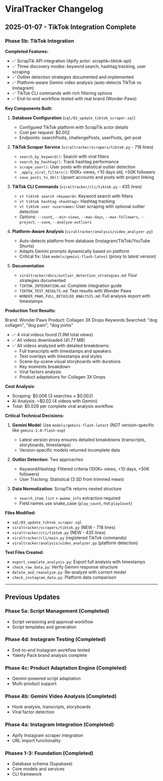 # ViralTracker Changelog

## 2025-01-07 - TikTok Integration Complete

### Phase 5b: TikTok Integration

**Completed Features:**
- ✅ ScrapTik API integration (Apify actor: scraptik~tiktok-api)
- ✅ Three discovery modes: keyword search, hashtag tracking, user scraping
- ✅ Outlier detection strategies documented and implemented
- ✅ Platform-aware Gemini video analysis (auto-detects TikTok vs Instagram)
- ✅ TikTok CLI commands with rich filtering options
- ✅ End-to-end workflow tested with real brand (Wonder Paws)

**Key Components Built:**

1. **Database Configuration** (`sql/03_update_tiktok_scraper.sql`)
   - Configured TikTok platform with ScrapTik actor details
   - Cost per request: $0.002
   - Endpoints: searchPosts, challengePosts, userPosts, get-post

2. **TikTok Scraper Service** (`viraltracker/scrapers/tiktok.py` - 718 lines)
   - `search_by_keyword()`: Search with viral filters
   - `search_by_hashtag()`: Track hashtag performance
   - `scrape_user()`: User posts with statistical outlier detection
   - `_apply_viral_filters()`: 100K+ views, <10 days old, <50K followers
   - `save_posts_to_db()`: Upsert accounts and posts with project linking

3. **TikTok CLI Commands** (`viraltracker/cli/tiktok.py` - 435 lines)
   - `vt tiktok search <keyword>`: Keyword search with filters
   - `vt tiktok hashtag <hashtag>`: Hashtag tracking
   - `vt tiktok user <username>`: User scraping with optional outlier detection
   - Options: `--count`, `--min-views`, `--max-days`, `--max-followers`, `--project`, `--save`, `--analyze-outliers`

4. **Platform-Aware Analysis** (`viraltracker/analysis/video_analyzer.py`)
   - Auto-detects platform from database (Instagram/TikTok/YouTube Shorts)
   - Adapts Gemini prompts dynamically based on platform
   - Critical fix: Use `models/gemini-flash-latest` (proxy to latest version)

5. **Documentation**
   - `viraltracker/docs/outlier_detection_strategies.md`: Four strategies documented
   - `TIKTOK_INTEGRATION.md`: Complete integration guide
   - `TIKTOK_TEST_RESULTS.md`: Test results with Wonder Paws
   - `WONDER_PAWS_FULL_DETAILED_ANALYSIS.md`: Full analysis export with timestamps

**Production Test Results:**

Brand: Wonder Paws
Product: Collagen 3X Drops
Keywords Searched: "dog collagen", "dog pain", "dog joints"

- ✅ 4 viral videos found (1.9M total views)
- ✅ All videos downloaded (41.77 MB)
- ✅ All videos analyzed with detailed breakdowns:
  - Full transcripts with timestamps and speakers
  - Text overlays with timestamps and styles
  - Scene-by-scene visual storyboards with durations
  - Key moments breakdown
  - Viral factors analysis
  - Product adaptations for Collagen 3X Drops

**Cost Analysis:**
- Scraping: $0.006 (3 searches × $0.002)
- AI Analysis: ~$0.02 (4 videos with Gemini)
- Total: $0.026 per complete viral analysis workflow

**Critical Technical Decisions:**

1. **Gemini Model**: Use `models/gemini-flash-latest` (NOT version-specific like `gemini-2.0-flash-exp`)
   - Latest version proxy ensures detailed breakdowns (transcripts, storyboards, timestamps)
   - Version-specific models returned incomplete data

2. **Outlier Detection**: Two approaches
   - Keyword/Hashtag: Filtered criteria (100K+ views, <10 days, <50K followers)
   - User Tracking: Statistical (3 SD from trimmed mean)

3. **Data Normalization**: ScrapTik returns nested structure
   - `search_item_list` > `aweme_info` extraction required
   - Field names use snake_case (`play_count`, not `playCount`)

**Files Modified:**
- `sql/03_update_tiktok_scraper.sql`
- `viraltracker/scrapers/tiktok.py` (NEW - 718 lines)
- `viraltracker/cli/tiktok.py` (NEW - 435 lines)
- `viraltracker/cli/main.py` (registered TikTok commands)
- `viraltracker/analysis/video_analyzer.py` (platform detection)

**Test Files Created:**
- `export_complete_analysis.py`: Export full analysis with timestamps
- `check_raw_data.py`: Verify Gemini response structure
- `delete_and_reanalyze.py`: Re-analyze with correct model
- `check_instagram_data.py`: Platform data comparison

---

## Previous Updates

### Phase 5a: Script Management (Completed)
- Script versioning and approval workflow
- Script templates and generation

### Phase 4d: Instagram Testing (Completed)
- End-to-end Instagram workflow tested
- Yakety Pack brand analysis complete

### Phase 4c: Product Adaptation Engine (Completed)
- Gemini-powered script adaptation
- Multi-product support

### Phase 4b: Gemini Video Analysis (Completed)
- Hook analysis, transcripts, storyboards
- Viral factor detection

### Phase 4a: Instagram Integration (Completed)
- Apify Instagram scraper integration
- URL import functionality

### Phases 1-3: Foundation (Completed)
- Database schema (Supabase)
- Core models and services
- CLI framework
